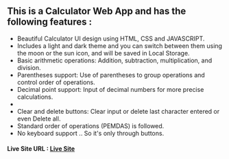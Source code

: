 ## This is a Calculator Web App and has the following features :
- Beautiful Calculator UI design using HTML, CSS and JAVASCRIPT.
- Includes a light and dark theme and you can switch between them using the moon or the sun icon, and will be saved in Local Storage.
- Basic arithmetic operations: Addition, subtraction, multiplication, and division.
- Parentheses support: Use of parentheses to group operations and control order of operations.
- Decimal point support: Input of decimal numbers for more precise calculations.
- 
- Clear and delete buttons: Clear input or delete last character entered or even Delete all.
- Standard order of operations (PEMDAS) is followed.
- No keyboard support .. So it's only through buttons.
#### Live Site URL : <a href="https://abdelrahmanalsayed.github.io/Calculator/" target="_blank">Live Site</a>

